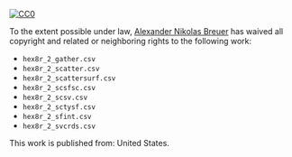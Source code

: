 [![CC0](http://i.creativecommons.org/p/zero/1.0/88x31.png)](http://creativecommons.org/publicdomain/zero/1.0/)

To the extent possible under law, [Alexander Nikolas Breuer](http://dial3343.org) has waived all copyright and related or neighboring rights to the following work:

* `hex8r_2_gather.csv`
* `hex8r_2_scatter.csv`
* `hex8r_2_scattersurf.csv`
* `hex8r_2_scsfsc.csv`
* `hex8r_2_scsv.csv`
* `hex8r_2_sctysf.csv`
* `hex8r_2_sfint.csv`
* `hex8r_2_svcrds.csv`

This work is published from: United States.
